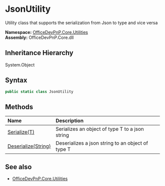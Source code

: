 # JsonUtility
Utility class that supports the serialization from Json to type and vice versa  

**Namespace:** [OfficeDevPnP.Core.Utilities](OfficeDevPnP.Core.Utilities.md)  
**Assembly:** OfficeDevPnP.Core.dll  
## Inheritance Hierarchy
System.Object  

## Syntax
```C#
public static class JsonUtility
```
## Methods
|**Name**|**Description**|
|:-----|:-----|
| [Serialize(T)](OfficeDevPnP.Core.Utilities.JsonUtility.ed203be7.md) | Serializes an object of type T to a json string
| [Deserialize(String)](OfficeDevPnP.Core.Utilities.JsonUtility.682d7045.md) | Deserializes a json string to an object of type T
## See also
- [OfficeDevPnP.Core.Utilities](OfficeDevPnP.Core.Utilities.md)
